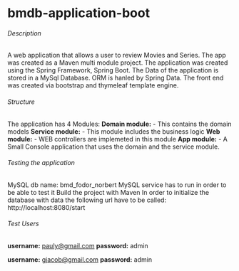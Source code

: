 # bmdb-application-boot
###### Description 
A web application that allows a user to review Movies and Series. 
The app was created as a Maven multi module project. 
The application was created using the Spring Framework, Spring Boot. 
The Data of the application is stored in a MySql Database.
ORM is hanled by Spring Data.
The front end was created via bootstrap and thymeleaf template engine.
  
###### Structure
The application has 4 Modules:
**Domain module:** 
      - This contains the domain models
**Service module:**
      - This module includes the business logic
**Web module:** 
      - WEB controllers are implemeted in this module
**App module:** 
      - A Small Console application that uses the domain and the service module.
      
###### Testing the application

MySQL db name: bmd_fodor_norbert
MySQL service has to run in order to be able to test it
Build the project with Maven
In order to initialize the database with data the following url have to be called: 
http://localhost:8080/start

###### Test Users
**username:** pauly@gmail.com
**password:** admin

**username:** gjacob@gmail.com
**password:** admin

